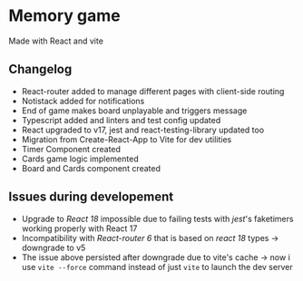 # Memory game

Made with React and vite

## Changelog

- React-router added to manage different pages with client-side routing
- Notistack added for notifications
- End of game makes board unplayable and triggers message
- Typescript added and linters and test config updated
- React upgraded to v17, jest and react-testing-library updated too
- Migration from Create-React-App to Vite for dev utilities
- Timer Component created
- Cards game logic implemented
- Board and Cards component created

## Issues during developement

- Upgrade to *React 18* impossible due to failing tests with *jest*'s faketimers working properly with React 17
- Incompatibility with *React-router 6* that is based on *react 18* types -> downgrade to v5
- The issue above persisted after downgrade due to vite's cache -> now i use `vite --force` command instead of just `vite` to launch the dev server
